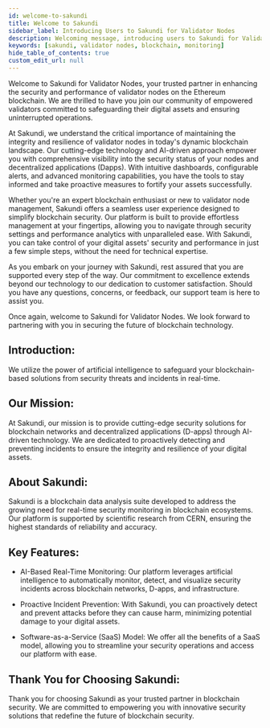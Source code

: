 ```yaml
---
id: welcome-to-sakundi
title: Welcome to Sakundi
sidebar_label: Introducing Users to Sakundi for Validator Nodes
description: Welcoming message, introducing users to Sakundi for Validator Nodes.
keywords: [sakundi, validator nodes, blockchain, monitoring]
hide_table_of_contents: true
custom_edit_url: null
---
```


Welcome to Sakundi for Validator Nodes, your trusted partner in enhancing the security and performance of validator nodes on the Ethereum blockchain. We are thrilled to have you join our community of empowered validators committed to safeguarding their digital assets and ensuring uninterrupted operations.

At Sakundi, we understand the critical importance of maintaining the integrity and resilience of validator nodes in today's dynamic blockchain landscape. Our cutting-edge technology and AI-driven approach empower you with comprehensive visibility into the security status of your nodes and decentralized applications (Dapps). With intuitive dashboards, configurable alerts, and advanced monitoring capabilities, you have the tools to stay informed and take proactive measures to fortify your assets successfully.

Whether you're an expert blockchain enthusiast or new to validator node management, Sakundi offers a seamless user experience designed to simplify blockchain security. Our platform is built to provide effortless management at your fingertips, allowing you to navigate through security settings and performance analytics with unparalleled ease. With Sakundi, you can take control of your digital assets' security and performance in just a few simple steps, without the need for technical expertise.

As you embark on your journey with Sakundi, rest assured that you are supported every step of the way. Our commitment to excellence extends beyond our technology to our dedication to customer satisfaction. Should you have any questions, concerns, or feedback, our support team is here to assist you.

Once again, welcome to Sakundi for Validator Nodes. We look forward to partnering with you in securing the future of blockchain technology.

## Introduction:

We utilize the power of artificial intelligence to safeguard your blockchain-based solutions from security threats and incidents in real-time.

## Our Mission:
At Sakundi, our mission is to provide cutting-edge security solutions for blockchain networks and decentralized applications (D-apps) through AI-driven technology. We are dedicated to proactively detecting and preventing incidents to ensure the integrity and resilience of your digital assets.

## About Sakundi:
Sakundi is a blockchain data analysis suite developed to address the growing need for real-time security monitoring in blockchain ecosystems. Our platform is supported by scientific research from CERN, ensuring the highest standards of reliability and accuracy.

## Key Features:

* AI-Based Real-Time Monitoring: Our platform leverages artificial intelligence to automatically monitor, detect, and visualize security incidents across blockchain networks, D-apps, and infrastructure.

* Proactive Incident Prevention: With Sakundi, you can proactively detect and prevent attacks before they can cause harm, minimizing potential damage to your digital assets.

* Software-as-a-Service (SaaS) Model: We offer all the benefits of a SaaS model, allowing you to streamline your security operations and access our platform with ease.

## Thank You for Choosing Sakundi:

Thank you for choosing Sakundi as your trusted partner in blockchain security. We are committed to empowering you with innovative security solutions that redefine the future of blockchain security.
